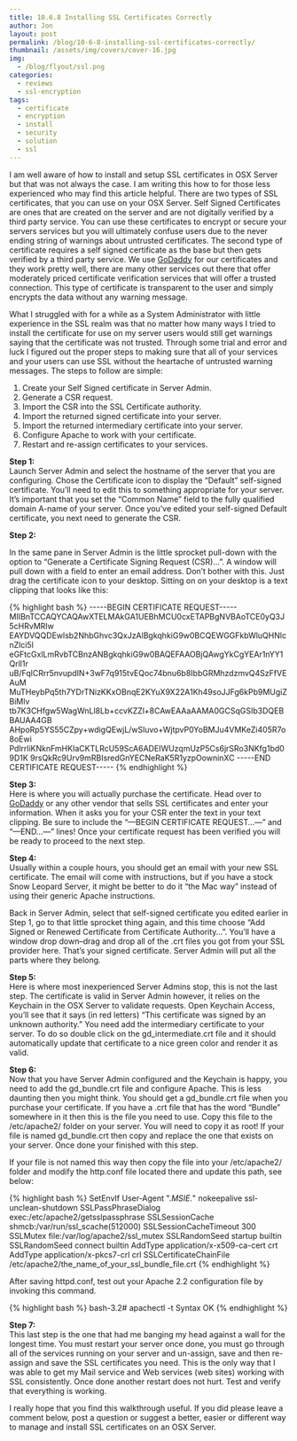 ```yaml
---
title: 10.6.8 Installing SSL Certificates Correctly
author: Jon
layout: post
permalink: /blog/10-6-8-installing-ssl-certificates-correctly/
thumbnail: /assets/img/covers/cover-16.jpg
img:
  - /blog/flyout/ssl.png
categories:
  - reviews
  - ssl-encryption
tags:
  - certificate
  - encryption
  - install
  - security
  - solution
  - ssl
---
```

I am well aware of how to install and setup SSL certificates in OSX Server but that was not always the case. I am writing this how to for those less experienced who may find this article helpful. There are two types of SSL certificates, that you can use on your OSX Server. Self Signed Certificates are ones that are created on the server and are not digitally verified by a third party service. You can use these certificates to encrypt or secure your servers services but you will ultimately confuse users due to the never ending string of warnings about untrusted certificates. The second type of certificate requires a self signed certificate as the base but then gets verified by a third party service. We use [GoDaddy][1] for our certificates and they work pretty well, there are many other services out there that offer moderately priced certificate verification services that will offer a trusted connection. This type of certificate is transparent to the user and simply encrypts the data without any warning message. 

What I struggled with for a while as a System Administrator with little experience in the SSL realm was that no matter how many ways I tried to install the certificate for use on my server users would still get warnings saying that the certificate was not trusted. Through some trial and error and luck I figured out the proper steps to making sure that all of your services and your users can use SSL without the heartache of untrusted warning messages. The steps to follow are simple:

1. Create your Self Signed certificate in Server Admin.  
2. Generate a CSR request.  
3. Import the CSR into the SSL Certificate authority.  
4. Import the returned signed certificate into your server.  
5. Import the returned intermediary certificate into your server.  
6. Configure Apache to work with your certificate.  
7. Restart and re-assign certificates to your services.

**Step 1:**  
Launch Server Admin and select the hostname of the server that you are configuring. Chose the Certificate icon to display the &#8220;Default&#8221; self-signed certificate. You&#8217;ll need to edit this to something appropriate for your server. It&#8217;s important that you set the &#8220;Common Name&#8221; field to the fully qualified domain A-name of your server. Once you&#8217;ve edited your self-signed Default certificate, you next need to generate the CSR.

**Step 2:**

In the same pane in Server Admin is the little sprocket pull-down with the option to &#8220;Generate a Certificate Signing Request (CSR)&#8230;&#8221;. A window will pull down with a field to enter an email address. Don&#8217;t bother with this. Just drag the certificate icon to your desktop. Sitting on on your desktop is a text clipping that looks like this: 

{% highlight bash %}
-----BEGIN CERTIFICATE REQUEST-----
MIIBnTCCAQYCAQAwXTELMAkGA1UEBhMCU0cxETAPBgNVBAoTCE0yQ3J5cHRvMRIw
EAYDVQQDEwlsb2NhbGhvc3QxJzAlBgkqhkiG9w0BCQEWGGFkbWluQHNlcnZlci5l
eGFtcGxlLmRvbTCBnzANBgkqhkiG9w0BAQEFAAOBjQAwgYkCgYEAr1nYY1Qrll1r
uB/FqlCRrr5nvupdIN+3wF7q915tvEQoc74bnu6b8IbbGRMhzdzmvQ4SzFfVEAuM
MuTHeybPq5th7YDrTNizKKxOBnqE2KYuX9X22A1Kh49soJJFg6kPb9MUgiZBiMlv
tb7K3CHfgw5WagWnLl8Lb+ccvKZZl+8CAwEAAaAAMA0GCSqGSIb3DQEBBAUAA4GB
AHpoRp5YS55CZpy+wdigQEwjL/wSluvo+WjtpvP0YoBMJu4VMKeZi405R7o8oEwi
PdlrrliKNknFmHKIaCKTLRcU59ScA6ADEIWUzqmUzP5Cs6jrSRo3NKfg1bd09D1K
9rsQkRc9Urv9mRBIsredGnYECNeRaK5R1yzpOowninXC
-----END CERTIFICATE REQUEST-----
{% endhighlight %}

**Step 3:**  
Here is where you will actually purchase the certificate. Head over to [GoDaddy][1] or any other vendor that sells SSL certificates and enter your information. When it asks you for your CSR enter the text in your text clipping. Be sure to include the &#8220;&#8212;BEGIN CERTIFICATE REQUEST&#8230;&#8212;&#8221; and &#8220;&#8212;END&#8230;&#8212;&#8221; lines! Once your certificate request has been verified you will be ready to proceed to the next step.

**Step 4:**  
Usually within a couple hours, you should get an email with your new SSL certificate. The email will come with instructions, but if you have a stock Snow Leopard Server, it might be better to do it &#8220;the Mac way&#8221; instead of using their generic Apache instructions.

Back in Server Admin, select that self-signed certificate you edited earlier in Step 1, go to that little sprocket thing again, and this time choose &#8220;Add Signed or Renewed Certificate from Certificate Authority&#8230;&#8221;. You&#8217;ll have a window drop down&#8211;drag and drop all of the .crt files you got from your SSL provider here. That&#8217;s your signed certificate. Server Admin will put all the parts where they belong.

**Step 5:**  
Here is where most inexperienced Server Admins stop, this is not the last step. The certificate is valid in Server Admin however, it relies on the Keychain in the OSX Server to validate requests. Open Keychain Access, you&#8217;ll see that it says (in red letters) &#8220;This certificate was signed by an unknown authority.&#8221; You need add the intermediary certificate to your server. To do so double click on the gd_intermediate.crt file and it should automatically update that certificate to a nice green color and render it as valid.

**Step 6:**  
Now that you have Server Admin configured and the Keychain is happy, you need to add the gd\_bundle.crt file and configure Apache. This is less daunting then you might think. You should get a gd\_bundle.crt file when you purchase your certificate. If you have a .crt file that has the word &#8220;Bundle&#8221; somewhere in it then this is the file you need to use. Copy this file to the /etc/apache2/ folder on your server. You will need to copy it as root! If your file is named gd_bundle.crt then copy and replace the one that exists on your server. Once done your finished with this step.

If your file is not named this way then copy the file into your /etc/apache2/ folder and modify the http.conf file located there and update this path, see below:

{% highlight bash %}
<IfModule mod_ssl.c>
    SetEnvIf User-Agent ".*MSIE.*" nokeepalive ssl-unclean-shutdown
    SSLPassPhraseDialog exec:/etc/apache2/getsslpassphrase
    SSLSessionCache shmcb:/var/run/ssl_scache(512000)
    SSLSessionCacheTimeout 300
    SSLMutex file:/var/log/apache2/ssl_mutex
    SSLRandomSeed startup builtin
    SSLRandomSeed connect builtin
    AddType application/x-x509-ca-cert crt
    AddType application/x-pkcs7-crl crl
    SSLCertificateChainFile /etc/apache2/the_name_of_your_ssl_bundle_file.crt
</IfModule>
{% endhighlight %}

After saving httpd.conf, test out your Apache 2.2 configuration file by invoking this command.

{% highlight bash %}
bash-3.2# apachectl -t
Syntax OK
{% endhighlight %}

**Step 7:**  
This last step is the one that had me banging my head against a wall for the longest time. You must restart your server once done, you must go through all of the services running on your server and un-assign, save and then re-assign and save the SSL certificates you need. This is the only way that I was able to get my Mail service and Web services (web sites) working with SSL consistently. Once done another restart does not hurt. Test and verify that everything is working. 

I really hope that you find this walkthrough useful. If you did please leave a comment below, post a question or suggest a better, easier or different way to manage and install SSL certificates on an OSX Server.



 [1]: https://www.godaddy.com/ssl/ssl-certificates.aspx